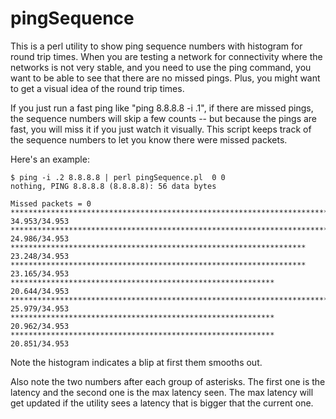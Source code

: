 # pingSequence
This is a perl utility to show ping sequence numbers with histogram for round trip times.
When you are testing a network for connectivity where the networks is not very stable, and
you need to use the ping command, you want to be able to see that there are no missed pings.
Plus, you might want to get a visual idea of the round trip times.

If you just run a fast ping like "ping 8.8.8.8 -i .1", if there are missed pings, the sequence
numbers will skip a few counts -- but because the pings are fast, you will miss it if you just
watch it visually.  This script keeps track of the sequence numbers to let you know there were
missed packets.

Here's an example:

```
$ ping -i .2 8.8.8.8 | perl pingSequence.pl  0 0
nothing, PING 8.8.8.8 (8.8.8.8): 56 data bytes

Missed packets = 0
**************************************************************************************************** 34.953/34.953
*********************************************************************** 24.986/34.953
****************************************************************** 23.248/34.953
****************************************************************** 23.165/34.953
*********************************************************** 20.644/34.953
************************************************************************** 25.979/34.953
*********************************************************** 20.962/34.953
*********************************************************** 20.851/34.953
```

Note the histogram indicates a blip at first them smooths out.

Also note the two numbers after each group of asterisks.  The first one is the latency and the second
one is the max latency seen.  The max latency will get updated if the utility sees a latency that
is bigger that the current one.


